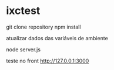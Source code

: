 # ixctest



git clone repository
npm install

atualizar dados das variáveis de ambiente

node server.js

teste no front http://127.0.0.1:3000
